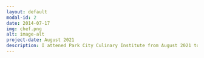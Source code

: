 ```yaml
---
layout: default
modal-id: 2
date: 2014-07-17
img: chef.png
alt: image-alt
project-date: August 2021
description: I attened Park City Culinary Institute from August 2021 to October 2021, completeting the course with certificate in Culinary Arts.
---
```

